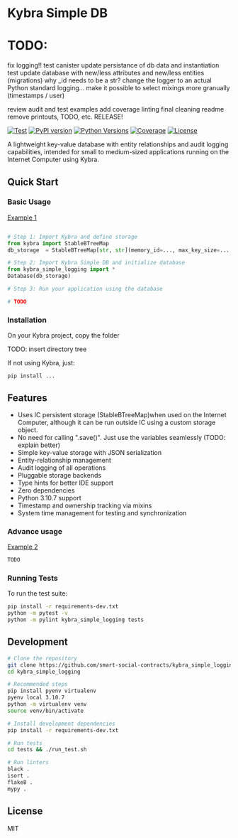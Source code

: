# Kybra Simple DB


# TODO:
fix logging!!
test canister update persistance of db data and instantiation
test update database with new/less attributes and new/less entities (migrations)
why _id needs to be a str?
change the logger to an actual Python standard logging...
make it possible to select mixings more granually (timestamps / user)


review audit and test examples
add coverage
linting
final cleaning
    readme
    remove printouts, TODO, etc.
RELEASE!

[![Test](https://github.com/Batou125/kybra_simple_logging/actions/workflows/test.yml/badge.svg)](https://github.com/Batou125/kybra_simple_logging/actions/workflows/test.yml)
[![PyPI version](https://badge.fury.io/py/kybra-simple-db.svg)](https://badge.fury.io/py/kybra-simple-db)
[![Python Versions](https://img.shields.io/pypi/pyversions/kybra-simple-db.svg)](https://pypi.org/project/kybra-simple-db/)
[![Coverage](https://codecov.io/gh/Batou125/kybra_simple_logging/branch/main/graph/badge.svg)](https://codecov.io/gh/Batou125/kybra_simple_logging)
[![License](https://img.shields.io/github/license/Batou125/kybra_simple_logging.svg)](https://github.com/Batou125/kybra_simple_logging/blob/main/LICENSE)

A lightweight key-value database with entity relationships and audit logging capabilities, intended for small to medium-sized applications running on the Internet Computer using Kybra.

## Quick Start

### Basic Usage

[Example 1](./tests/src/tests/test_1.py)

```python

# Step 1: Import Kybra and define storage
from kybra import StableBTreeMap
db_storage  = StableBTreeMap[str, str](memory_id=..., max_key_size=..., max_value_size=...)

# Step 2: Import Kybra Simple DB and initialize database
from kybra_simple_logging import *
Database(db_storage)

# Step 3: Run your application using the database

# TODO
```

### Installation

On your Kybra project, copy the folder

TODO: insert directory tree

If not using Kybra, just:
```
pip install ...
```

## Features

- Uses IC persistent storage (StableBTreeMap)when used on the Internet Computer, although it can be run outside IC using a custom storage object.
- No need for calling ".save()". Just use the variables seamlessly (TODO: explain better)
- Simple key-value storage with JSON serialization
- Entity-relationship management
- Audit logging of all operations
- Pluggable storage backends
- Type hints for better IDE support
- Zero dependencies
- Python 3.10.7 support
- Timestamp and ownership tracking via mixins
- System time management for testing and synchronization


### Advance usage

[Example 2](./tests/src/tests/test_2.py)

```python
TODO
```


### Running Tests

To run the test suite:

```bash
pip install -r requirements-dev.txt
python -m pytest -v
python -m pylint kybra_simple_logging tests
```


## Development

```bash
# Clone the repository
git clone https://github.com/smart-social-contracts/kybra_simple_logging.git
cd kybra_simple_logging

# Recommended steps
pip install pyenv virtualenv
pyenv local 3.10.7
python -m virtualenv venv
source venv/bin/activate

# Install development dependencies
pip install -r requirements-dev.txt

# Run tests
cd tests && ./run_test.sh

# Run linters
black .
isort .
flake8 .
mypy .
```

## License

MIT